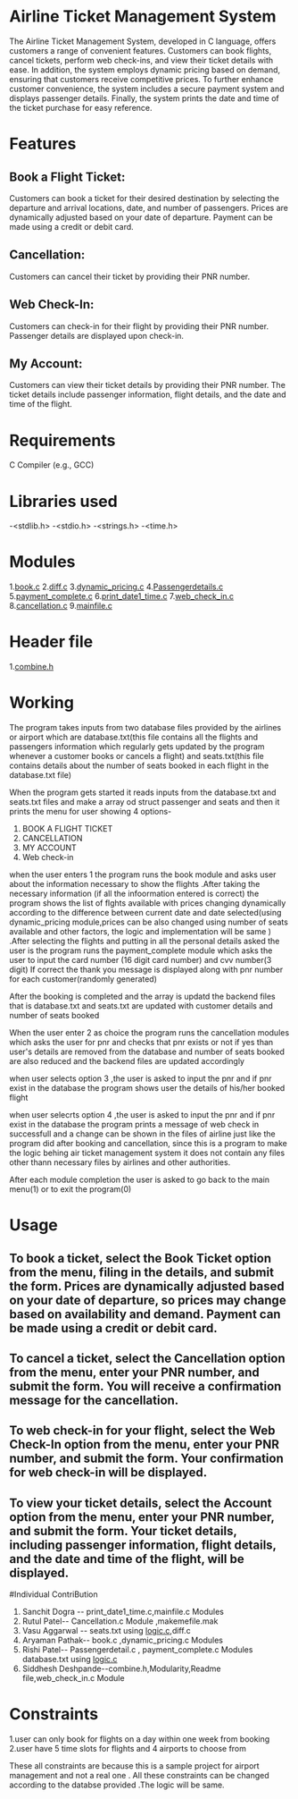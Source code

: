 # Airline Ticket Management System
The Airline Ticket Management System, developed in C language, offers customers a range of convenient features. Customers can book flights, cancel tickets, perform web check-ins, and view their ticket details with ease. In addition, the system employs dynamic pricing based on demand, ensuring that customers receive competitive prices. To further enhance customer convenience, the system includes a secure payment system and displays passenger details. Finally, the system prints the date and time of the ticket purchase for easy reference.

# Features

## Book  a Flight Ticket:
 Customers can book a ticket for their desired destination by selecting the departure and arrival locations, date, and number of passengers. Prices are dynamically adjusted based on your date of departure. Payment can be made using a credit or debit card.

## Cancellation: 
Customers can cancel their ticket by providing their PNR number.

## Web Check-In: 
Customers can check-in for their flight by providing their PNR number. Passenger details are displayed upon check-in.

## My Account: 
Customers can view their ticket details by providing their PNR number. The ticket details include passenger information, flight details, and the date and time of the flight.

# Requirements
C Compiler (e.g., GCC)

# Libraries used
-<stdlib.h>
-<stdio.h>
-<strings.h>
-<time.h>

# Modules

1.[book.c](https://github.com/aryamanpathak2022/project-IIT-Banglore/blob/main/book.c)
2.[diff.c](https://github.com/aryamanpathak2022/project-IIT-Banglore/blob/main/diff.c)
3.[dynamic_pricing.c](https://github.com/aryamanpathak2022/project-IIT-Banglore/blob/main/dynamic_pricing.c)
4.[Passengerdetails.c](https://github.com/aryamanpathak2022/project-IIT-Banglore/blob/main/Passengerdetails.c)
5.[payment_complete.c](https://github.com/aryamanpathak2022/project-IIT-Banglore/blob/main/payment_complete.c)
6.[print_date1_time.c](https://github.com/aryamanpathak2022/project-IIT-Banglore/blob/main/print_date1_time.c)
7.[web_check_in.c](https://github.com/aryamanpathak2022/project-IIT-Banglore/blob/main/web_check_in.c)
8.[cancellation.c](https://github.com/aryamanpathak2022/project-IIT-Banglore/blob/main/cancellation.c)
9.[mainfile.c](https://github.com/aryamanpathak2022/project-IIT-Banglore/blob/main/mainfile.c)

# Header file

1.[combine.h](https://github.com/aryamanpathak2022/project-IIT-Banglore/blob/main/combine.h)


# Working
The program takes inputs from two  database files provided by the airlines or airport which are database.txt(this file contains all the flights and passengers information which regularly gets updated by the program whenever a customer books or cancels a flight) and seats.txt(this file contains details about the number of seats booked in each flight in the  database.txt file) 

When the program gets started it reads inputs from the database.txt and seats.txt files and make a array od struct passenger and seats and then it prints the menu for user showing 4 options-
 1. BOOK A FLIGHT TICKET
 2. CANCELLATION
 3. MY ACCOUNT
 4. Web check-in
 
 when the user enters 1 the program runs the book module and asks user about the information necessary to show the flights .After taking the necessary information (if all the infoormation entered is correct) the program shows the list of flghts available with prices changing dynamically according to the difference between current date and date selected(using dynamic_pricing module,prices can be also changed using number of seats available and other factors, the logic and implementation  will be same ) .After selecting the flights and putting in all the  personal details asked the user is the program runs the payment_complete module which asks the user to input the card number (16 digit card number) and cvv number(3 digit)
 If correct the thank you message is displayed along with pnr number for each customer(randomly generated)

 After the booking is completed and the array is updatd the backend files that is database.txt and seats.txt are updated with customer details and number of seats booked 

 When the user enter 2 as choice the program runs the cancellation modules which asks the user for pnr and checks that pnr exists or not if yes than user's details are removed from the database and number of seats booked are also reduced and the backend files are updated accordingly


 when user selects option 3 ,the user is asked to input the pnr and if pnr exist in the database the program shows user the details of his/her booked flight

 when user selecrts option 4 ,the user is asked to input the pnr and if pnr exist in the database the program prints a message of web check in successfull and a change can be shown in the files of airline just like the program did after booking and cancellation, since this is a program  to make the logic behing air ticket management system it does not contain any files other thann necessary files by airlines and other authorities. 


After each module completion the user is asked to go back to the main menu(1) or to exit the program(0)



# Usage

## To book a ticket, select the Book Ticket option from the menu, filing in the details, and submit the form. Prices are dynamically adjusted based on your date of departure, so prices may change based on availability and demand. Payment can be made using a credit or debit card.

## To cancel a ticket, select the Cancellation option from the menu, enter your PNR number, and submit the form. You will receive a confirmation message for the cancellation.

## To web check-in for your flight, select the Web Check-In option from the menu, enter your PNR number, and submit the form. Your confirmation for web check-in will be displayed.

## To view your ticket details, select the Account option from the menu, enter your PNR number, and submit the form. Your ticket details, including passenger information, flight details, and the date and time of the flight, will be displayed.


#Individual ContriBution

1. Sanchit Dogra -- print_date1_time.c,mainfile.c Modules
2. Rutul Patel-- Cancellation.c Module ,makemefile.mak
3. Vasu Aggarwal -- seats.txt using [logic.c](),diff.c 
4. Aryaman Pathak-- book.c ,dynamic_pricing.c Modules 
5. Rishi Patel-- Passengerdetail.c , payment_complete.c Modules database.txt using [logic.c]()
6. Siddhesh Deshpande--combine.h,Modularity,Readme file,web_check_in.c Module

# Constraints
1.user can only book for flights on a day within one week from booking
2.user have 5 time slots for flights and 4 airports to choose from

These all constraints are because this is a sample project for airport management and not a real one .
All these constraints can be changed according to the databse provided .The logic will be same.

